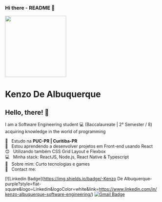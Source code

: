 ### Hi there - README 👋
<img align="center" height="200px" width="auto" src="https://static01.nyt.com/images/2017/12/25/us/25xp-McCandless-obit-1/25xp-McCandless--obit-1-superJumbo-v2.jpg">

# Kenzo De Albuquerque

## Hello, there! 👋

I am a Software Engineering student :computer: (Baccalaureate | 2° Semester / 8) acquiring knowledge in the world of programming

 :rocket:  &nbsp; Estudo na **PUC-PR | Curitiba-PR**
 <br/> :purple_heart: &nbsp; Estou aprendendo a desenvolver projetos em Front-end usando React
 <br/> :blush: &nbsp; Utilizando também CSS Grid Layout e Flexbox
 <br/> :computer: &nbsp; Minha stack: ReactJS, Node.js, React Native & Typescript
 <br/> 💬  &nbsp; Sobre mim: Curto tecnologias e games
 <br/> :email: &nbsp; Contact me: 

[![Linkedin Badge](https://img.shields.io/badge/-Kenzo De Albuquerque-purple?style=flat-square&logo=Linkedin&logoColor=white&link=https://www.linkedin.com/in/kenzo-albuquerque-software-engineering/)
[![Gmail Badge](https://img.shields.io/badge/-kenzoalbuqk@gmail.com-c14438?style=flat-square&logo=Gmail&logoColor=purple&link=mailto:kenzoalbuqk@gmail.com)](mailto:kenzoalbuqk@gmail.com)
